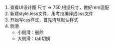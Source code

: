 1. 查看UI设计图 尺寸 => 750,根据尺寸，做好rem适配
2. 新建style.less文件，用考拉编译成css文件
3. 开始写css样式，首先清除默认样式
4. 侧滑
    - 小侧滑：删除
    - 大侧滑：tab切换



